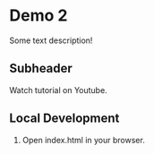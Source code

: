 # Demo 2

Some text description!

## Subheader

Watch tutorial on Youtube.

## Local Development

1. Open index.html in your browser.
